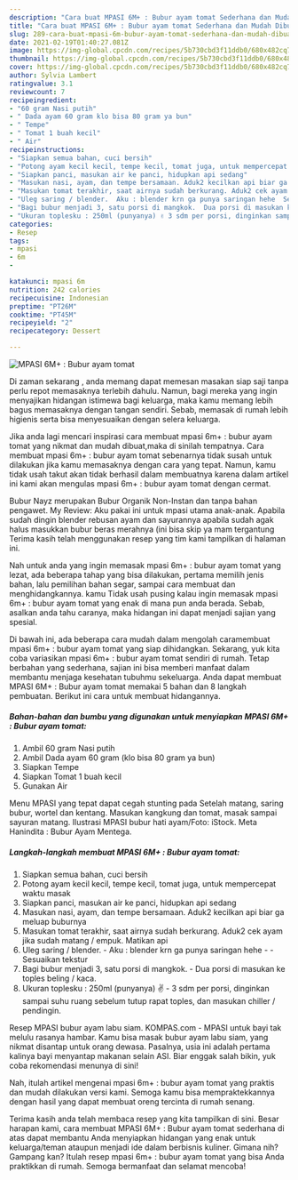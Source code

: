 ```yaml
---
description: "Cara buat MPASI 6M+ : Bubur ayam tomat Sederhana dan Mudah Dibuat"
title: "Cara buat MPASI 6M+ : Bubur ayam tomat Sederhana dan Mudah Dibuat"
slug: 289-cara-buat-mpasi-6m-bubur-ayam-tomat-sederhana-dan-mudah-dibuat
date: 2021-02-19T01:40:27.081Z
image: https://img-global.cpcdn.com/recipes/5b730cbd3f11ddb0/680x482cq70/mpasi-6m-bubur-ayam-tomat-foto-resep-utama.jpg
thumbnail: https://img-global.cpcdn.com/recipes/5b730cbd3f11ddb0/680x482cq70/mpasi-6m-bubur-ayam-tomat-foto-resep-utama.jpg
cover: https://img-global.cpcdn.com/recipes/5b730cbd3f11ddb0/680x482cq70/mpasi-6m-bubur-ayam-tomat-foto-resep-utama.jpg
author: Sylvia Lambert
ratingvalue: 3.1
reviewcount: 7
recipeingredient:
- "60 gram Nasi putih"
- " Dada ayam 60 gram klo bisa 80 gram ya bun"
- " Tempe"
- " Tomat 1 buah kecil"
- " Air"
recipeinstructions:
- "Siapkan semua bahan, cuci bersih"
- "Potong ayam kecil kecil, tempe kecil, tomat juga, untuk mempercepat waktu masak"
- "Siapkan panci, masukan air ke panci, hidupkan api sedang"
- "Masukan nasi, ayam, dan tempe bersamaan. Aduk2 kecilkan api biar ga meluap buburnya"
- "Masukan tomat terakhir, saat airnya sudah berkurang. Aduk2 cek ayam jika sudah matang / empuk. Matikan api"
- "Uleg saring / blender.  Aku : blender krn ga punya saringan hehe  Sesuaikan tekstur"
- "Bagi bubur menjadi 3, satu porsi di mangkok.  Dua porsi di masukan ke toples beling / kaca."
- "Ukuran toplesku : 250ml (punyanya) ✌️ 3 sdm per porsi, dinginkan sampai suhu ruang sebelum tutup rapat toples, dan masukan chiller / pendingin."
categories:
- Resep
tags:
- mpasi
- 6m
- 

katakunci: mpasi 6m  
nutrition: 242 calories
recipecuisine: Indonesian
preptime: "PT26M"
cooktime: "PT45M"
recipeyield: "2"
recipecategory: Dessert

---
```



![MPASI 6M+ : Bubur ayam tomat](https://img-global.cpcdn.com/recipes/5b730cbd3f11ddb0/680x482cq70/mpasi-6m-bubur-ayam-tomat-foto-resep-utama.jpg)

Di zaman  sekarang , anda memang dapat memesan masakan siap saji tanpa perlu repot memasaknya terlebih dahulu. Namun, bagi mereka yang ingin menyajikan hidangan istimewa bagi keluarga, maka kamu memang lebih bagus memasaknya dengan tangan sendiri. Sebab, memasak di rumah lebih higienis serta bisa menyesuaikan dengan selera keluarga.

Jika anda lagi mencari inspirasi cara membuat mpasi 6m+ : bubur ayam tomat yang nikmat dan mudah dibuat,maka di sinilah tempatnya. Cara membuat mpasi 6m+ : bubur ayam tomat  sebenarnya tidak susah untuk dilakukan jika kamu memasaknya dengan cara yang tepat. Namun, kamu tidak usah takut akan tidak berhasil dalam membuatnya 
karena dalam artikel ini kami akan mengulas mpasi 6m+ : bubur ayam tomat dengan cermat.  

Bubur Nayz merupakan Bubur Organik Non-Instan dan tanpa bahan pengawet. My Review: Aku pakai ini untuk mpasi utama anak-anak. Apabila sudah dingin blender rebusan ayam dan sayurannya apabila sudah agak halus masukkan bubur beras merahnya (ini bisa skip ya mam tergantung Terima kasih telah menggunakan resep yang tim kami tampilkan di halaman ini.

Nah untuk anda yang ingin memasak mpasi 6m+ : bubur ayam tomat yang lezat, ada beberapa tahap yang bisa dilakukan, pertama memilih jenis bahan, lalu pemilihan bahan segar, sampai cara membuat dan menghidangkannya. kamu Tidak usah pusing kalau ingin memasak mpasi 6m+ : bubur ayam tomat yang enak di mana pun anda berada. Sebab, asalkan anda  tahu caranya, maka hidangan ini dapat menjadi sajian yang spesial.

Di bawah ini, ada beberapa cara mudah dalam mengolah caramembuat mpasi 6m+ : bubur ayam tomat yang siap dihidangkan. Sekarang, yuk kita coba variasikan mpasi 6m+ : bubur ayam tomat sendiri di rumah. Tetap berbahan yang sederhana, sajian ini bisa memberi manfaat dalam membantu menjaga kesehatan tubuhmu sekeluarga. Anda dapat membuat MPASI 6M+ : Bubur ayam tomat memakai 5 bahan dan 8 langkah pembuatan. Berikut ini cara untuk membuat hidangannya.

<!--inarticleads1-->

##### Bahan-bahan dan bumbu yang digunakan untuk menyiapkan MPASI 6M+ : Bubur ayam tomat:

1. Ambil 60 gram Nasi putih
1. Ambil  Dada ayam 60 gram (klo bisa 80 gram ya bun)
1. Siapkan  Tempe
1. Siapkan  Tomat 1 buah kecil
1. Gunakan  Air


Menu MPASI yang tepat dapat cegah stunting pada Setelah matang, saring bubur, wortel dan kentang. Masukan kangkung dan tomat, masak sampai sayuran matang. Ilustrasi MPASI bubur hati ayam/Foto: iStock. Meta Hanindita : Bubur Ayam Mentega. 

<!--inarticleads2-->

##### Langkah-langkah membuat MPASI 6M+ : Bubur ayam tomat:

1. Siapkan semua bahan, cuci bersih
1. Potong ayam kecil kecil, tempe kecil, tomat juga, untuk mempercepat waktu masak
1. Siapkan panci, masukan air ke panci, hidupkan api sedang
1. Masukan nasi, ayam, dan tempe bersamaan. Aduk2 kecilkan api biar ga meluap buburnya
1. Masukan tomat terakhir, saat airnya sudah berkurang. Aduk2 cek ayam jika sudah matang / empuk. Matikan api
1. Uleg saring / blender.  - Aku : blender krn ga punya saringan hehe -  - Sesuaikan tekstur
1. Bagi bubur menjadi 3, satu porsi di mangkok.  - Dua porsi di masukan ke toples beling / kaca.
1. Ukuran toplesku : 250ml (punyanya) ✌️ - 3 sdm per porsi, dinginkan sampai suhu ruang sebelum tutup rapat toples, dan masukan chiller / pendingin.


Resep MPASI bubur ayam labu siam. KOMPAS.com - MPASI untuk bayi tak melulu rasanya hambar. Kamu bisa masak bubur ayam labu siam, yang nikmat disantap untuk orang dewasa. Pasalnya, usia ini adalah pertama kalinya bayi menyantap makanan selain ASI. Biar enggak salah bikin, yuk coba rekomendasi menunya di sini! 

Nah, itulah artikel mengenai  mpasi 6m+ : bubur ayam tomat  yang praktis dan mudah dilakukan versi kami. Semoga kamu bisa mempraktekkannya dengan hasil yang dapat membuat oreng tercinta di rumah senang. 

Terima kasih anda telah membaca resep yang kita tampilkan di sini. Besar harapan kami, cara membuat  MPASI 6M+ : Bubur ayam tomat sederhana di atas dapat membantu Anda menyiapkan hidangan yang enak untuk keluarga/teman ataupun menjadi ide dalam berbisnis kuliner. Gimana nih? Gampang kan? Itulah resep mpasi 6m+ : bubur ayam tomat yang bisa Anda praktikkan di rumah. Semoga bermanfaat dan selamat mencoba!

